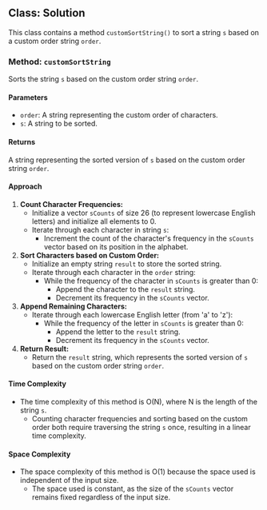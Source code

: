 ## Class: Solution

This class contains a method `customSortString()` to sort a string `s` based on a custom order string `order`.

### Method: `customSortString`

Sorts the string `s` based on the custom order string `order`.

#### Parameters

- `order`: A string representing the custom order of characters.
- `s`: A string to be sorted.

#### Returns

A string representing the sorted version of `s` based on the custom order string `order`.

#### Approach

1. **Count Character Frequencies:**
   - Initialize a vector `sCounts` of size 26 (to represent lowercase English letters) and initialize all elements to 0.
   - Iterate through each character in string `s`:
     - Increment the count of the character's frequency in the `sCounts` vector based on its position in the alphabet.
2. **Sort Characters based on Custom Order:**
   - Initialize an empty string `result` to store the sorted string.
   - Iterate through each character in the `order` string:
     - While the frequency of the character in `sCounts` is greater than 0:
       - Append the character to the `result` string.
       - Decrement its frequency in the `sCounts` vector.
3. **Append Remaining Characters:**
   - Iterate through each lowercase English letter (from 'a' to 'z'):
     - While the frequency of the letter in `sCounts` is greater than 0:
       - Append the letter to the `result` string.
       - Decrement its frequency in the `sCounts` vector.
4. **Return Result:**
   - Return the `result` string, which represents the sorted version of `s` based on the custom order string `order`.

#### Time Complexity
- The time complexity of this method is O(N), where N is the length of the string `s`.
  - Counting character frequencies and sorting based on the custom order both require traversing the string `s` once, resulting in a linear time complexity.

#### Space Complexity
- The space complexity of this method is O(1) because the space used is independent of the input size.
  - The space used is constant, as the size of the `sCounts` vector remains fixed regardless of the input size.
